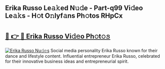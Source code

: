 ## Erika Russo Le𝚊𝚔ed N𝚞𝚍e - Part-q99 Vi𝚍eo Le𝚊𝚔s - H𝚘t O𝚗lyf𝚊ns Ph𝚘tos RHpCx

# <h2><a href="http://hf0z83.feru.top/?c=Erika+Russo">🔗 👉 🔴 Erika Russo Vi𝚍𝚎o Ph𝚘t𝚘𝚜</a></h2>

[![Erika Russo Nu𝚍𝚎s](https://i.imgur.com/0TWrTi3.gif)](http://hf0z83.feru.top/?c=Erika+Russo)
Social media personality Erika Russo known for their dance and lifestyle content. Influential entrepreneur Erika Russo, celebrated for their innovative business ideas and entrepreneurial spirit. 

